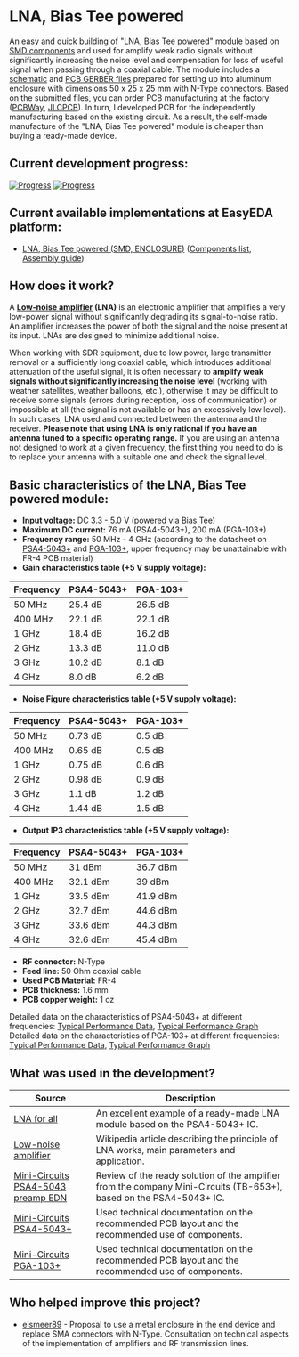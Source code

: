 # LNA, Bias Tee powered

An easy and quick building of "LNA, Bias Tee powered" module based on [SMD components](./SMD/EasyEDA) and used for amplify weak radio signals without significantly increasing the noise level and compensation for loss of useful signal when passing through a coaxial cable. The module includes a [schematic](./SMD/Schematics) and [PCB GERBER files](./SMD/Gerbers) prepared for setting up into aluminum enclosure with dimensions 50 x 25 x 25 mm with N-Type connectors. Based on the submitted files, you can order PCB manufacturing at the factory ([PCBWay], [JLCPCB]). In turn, I developed PCB for the independently manufacturing based on the existing circuit. As a result, the self-made manufacture of the "LNA, Bias Tee powered" module is cheaper than buying a ready-made device.

## Current development progress:
[![Progress](https://img.shields.io/badge/LNA,%20Bias%20Tee%20powered%20%28SMD,%20ENCLOSURE%29-tested-green.svg)](https://easyeda.com/IgrikXD/bias-tee-lna-smd-enclosure) [![Progress](https://img.shields.io/badge/version-1.0.EE-blue.svg)](./SMD/EasyEDA)  

## Current available implementations at EasyEDA platform:
- [LNA, Bias Tee powered (SMD, ENCLOSURE)] ([Components list](./SMD/Components%20list.md), [Assembly guide](./SMD/Assembly%20guide.md))

## How does it work?
A **[Low-noise amplifier] (LNA)** is an electronic amplifier that amplifies a very low-power signal without significantly degrading its signal-to-noise ratio. An amplifier increases the power of both the signal and the noise present at its input. LNAs are designed to minimize additional noise. 

When working with SDR equipment, due to low power, large transmitter removal or a sufficiently long coaxial cable, which introduces additional attenuation of the useful signal, it is often necessary to **amplify weak signals without significantly increasing the noise level** (working with weather satellites, weather balloons, etc.), otherwise it may be difficult to receive some signals (errors during reception, loss of communication) or impossible at all (the signal is not available or has an excessively low level). In such cases, LNA used and connected between the antenna and the receiver. **Please note that using LNA is only rational if you have an antenna tuned to a specific operating range.** If you are using an antenna not designed to work at a given frequency, the first thing you need to do is to replace your antenna with a suitable one and check the signal level.

## Basic characteristics of the LNA, Bias Tee powered module:
- **Input voltage:** DC 3.3 - 5.0 V (powered via Bias Tee)  
- **Maximum DC current:** 76 mA (PSA4-5043+), 200 mA (PGA-103+)  
- **Frequency range:** 50 MHz - 4 GHz (according to the datasheet on [PSA4-5043+](./SMD/Datasheets/Amplifiers/PSA4-5043+-Amplifier-Datasheet.pdf) and [PGA-103+](./SMD/Datasheets/Amplifiers/PGA-103+-Amplifier-Datasheet.pdf), upper frequency may be unattainable with FR-4 PCB material)  
- **Gain characteristics table (+5 V supply voltage):**  

| Frequency         | PSA4-5043+ | PGA-103+ |
| ----------------- | ---------- | -------- |
| 50 MHz            | 25.4 dB    | 26.5 dB  |
| 400 MHz           | 22.1 dB    | 22.1 dB  |
| 1 GHz             | 18.4 dB    | 16.2 dB  |
| 2 GHz             | 13.3 dB    | 11.0 dB  |
| 3 GHz             | 10.2 dB    | 8.1 dB   |
| 4 GHz             | 8.0 dB     | 6.2 dB   |

- **Noise Figure characteristics table (+5 V supply voltage):**  

| Frequency         | PSA4-5043+ | PGA-103+ |
| ----------------- | ---------- | -------- |
| 50 MHz            | 0.73 dB    | 0.5 dB   |
| 400 MHz           | 0.65 dB    | 0.5 dB   |
| 1 GHz             | 0.75 dB    | 0.6 dB   |
| 2 GHz             | 0.98 dB    | 0.9 dB   |
| 3 GHz             | 1.1 dB     | 1.2 dB   |
| 4 GHz             | 1.44 dB    | 1.5 dB   |

- **Output IP3 characteristics table (+5 V supply voltage):**  

| Frequency         | PSA4-5043+ | PGA-103+ |
| ----------------- | ---------- | -------- |
| 50 MHz            | 31 dBm     | 36.7 dBm |
| 400 MHz           | 32.1 dBm   | 39 dBm   |
| 1 GHz             | 33.5 dBm   | 41.9 dBm |
| 2 GHz             | 32.7 dBm   | 44.6 dBm |
| 3 GHz             | 33.6 dBm   | 44.3 dBm |
| 4 GHz             | 32.6 dBm   | 45.4 dBm |

- **RF connector:** N-Type  
- **Feed line:** 50 Ohm coaxial cable  
- **Used PCB Material:** FR-4  
- **PCB thickness:** 1.6 mm  
- **PCB copper weight:** 1 oz  

Detailed data on the characteristics of PSA4-5043+ at different frequencies: [Typical Performance Data](./SMD/Datasheets/Amplifiers/PSA4-5043+-Typical-Performance-Data.pdf), [Typical Performance Graph](./SMD/Datasheets/Amplifiers/PSA4-5043+-Typical-Performance-Graph.pdf)  
Detailed data on the characteristics of PGA-103+ at different frequencies: [Typical Performance Data](./SMD/Datasheets/Amplifiers/PGA-103+-Typical-Performance-Data.pdf), [Typical Performance Graph](./SMD/Datasheets/Amplifiers/PGA-103+-Typical-Performance-Graph.pdf)

## What was used in the development?
| Source | Description |
| ------ | ------ |
| [LNA for all] | An excellent example of a ready-made LNA module based on the PSA4-5043+ IC. |
| [Low-noise amplifier] | Wikipedia article describing the principle of LNA works, main parameters and application. |
| [Mini-Circuits PSA4-5043 preamp EDN] | Review of the ready solution of the amplifier from the company Mini-Circuits (TB-653+), based on the PSA4-5043+ IC. |
| [Mini-Circuits PSA4-5043+] | Used technical documentation on the recommended PCB layout and the recommended use of components. |
| [Mini-Circuits PGA-103+] | Used technical documentation on the recommended PCB layout and the recommended use of components. |

## Who helped improve this project?
- [eismeer89](eismeer89@gmail.com) - Proposal to use a metal enclosure in the end device and replace SMA connectors with N-Type. Consultation on technical aspects of the implementation of amplifiers and RF transmission lines.

[PCBWay]: <https://www.pcbway.com/>
[JLCPCB]: <https://jlcpcb.com/>
[LNA, Bias Tee powered (SMD, ENCLOSURE)]: <https://easyeda.com/IgrikXD/bias-tee-lna-smd-enclosure>
[LNA for all]: <http://lna4all.blogspot.com/2013/04/lna-for-all-low-noise-amplifier-for.html>
[Low-noise amplifier]: <https://en.wikipedia.org/wiki/Low-noise_amplifier>
[Mini-Circuits PSA4-5043 preamp EDN]: <https://www.edn.com/electronics-blogs/emc-emi-rfi-esd/4397653/Mini-Circuits-PSA4-5043-preamp>
[Mini-Circuits PSA4-5043+]: <https://www.minicircuits.com/WebStore/dashboard.html?model=PSA4-5043%2B>
[Mini-Circuits PGA-103+]: <https://www.minicircuits.com/WebStore/dashboard.html?model=PGA-103%2B>
